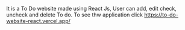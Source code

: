 It is a To Do website made using React Js, User can add, edit check, uncheck and delete To do.
To see thw application click https://to-do-website-react.vercel.app/
